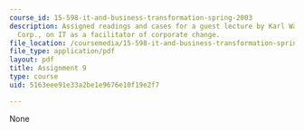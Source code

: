 ```yaml
---
course_id: 15-598-it-and-business-transformation-spring-2003
description: Assigned readings and cases for a guest lecture by Karl Wachs, CIO, Celanese
  Corp., on IT as a facilitator of corporate change.
file_location: /coursemedia/15-598-it-and-business-transformation-spring-2003/5163eee91e33a2be1e9676e10f19e2f7_assignment8.pdf
file_type: application/pdf
layout: pdf
title: Assignment 9
type: course
uid: 5163eee91e33a2be1e9676e10f19e2f7

---
```

None